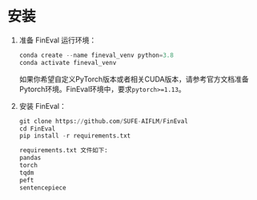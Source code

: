# 安装

1. 准备 FinEval 运行环境：

    ```python
    conda create --name fineval_venv python=3.8
    conda activate fineval_venv
    ```

    如果你希望自定义PyTorch版本或者相关CUDA版本，请参考官方文档准备Pytorch环境。FinEval环境中，要求`pytorch>=1.13`。

2. 安装 FinEval：

    ```python
    git clone https://github.com/SUFE-AIFLM/FinEval
    cd FinEval
    pip install -r requirements.txt
    
    requirements.txt 文件如下:
    pandas
    torch
    tqdm
    peft 
    sentencepiece
    ```
    
